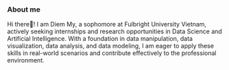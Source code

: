 ### About me
Hi there👋! I am Diem My, a sophomore at Fulbright University Vietnam, actively seeking internships and research opportunities in Data Science and Artificial Intelligence. With a foundation in data manipulation, data visualization, data analysis, and data modeling, I am eager to apply these skills in real-world scenarios and contribute effectively to the professional environment.

<!--
**diemmylelelele/diemmylelelele** is a ✨ _special_ ✨ repository because its `README.md` (this file) appears on your GitHub profile.

Here are some ideas to get you started:

- 🔭 I’m currently working on ...
- 🌱 I’m currently learning ...
- 👯 I’m looking to collaborate on ...
- 🤔 I’m looking for help with ...
- 💬 Ask me about ...
- 📫 How to reach me: ...
- 😄 Pronouns: ...
- ⚡ Fun fact: ...
-->

